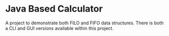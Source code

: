 # Java Based Calculator

A project to demonstrate both FILO and FIFO data structures. There is both a CLI and GUI versions available within this project.
